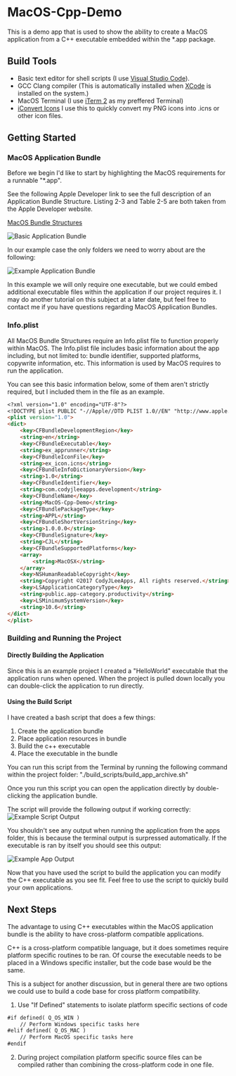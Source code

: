 # MacOS-Cpp-Demo

This is a demo app that is used to show the ability to create a MacOS application from a C++ executable embedded within the \*.app package.

## Build Tools
* Basic text editor for shell scripts (I use [Visual Studio Code](https://code.visualstudio.com)).
* GCC Clang compiler (This is automatically installed when [XCode](https://developer.apple.com/xcode/) is installed on the system.)
* MacOS Terminal (I use [iTerm 2](https://www.iterm2.com) as my preffered Terminal)
* [iConvert Icons](https://iconverticons.com) I use this to quickly convert my PNG icons into .icns or other icon files.

## Getting Started

### MacOS Application Bundle

Before we begin I'd like to start by highlighting the MacOS requirements for a runnable "*.app".

See the following Apple Developer link to see the full description of an Application Bundle Structure. Listing 2-3 and Table 2-5 are both taken from the Apple Developer website.

[MacOS Bundle Structures](https://developer.apple.com/library/content/documentation/CoreFoundation/Conceptual/CFBundles/BundleTypes/BundleTypes.html#//apple_ref/doc/uid/10000123i-CH101-SW1)

![Basic Application Bundle](https://github.com/CodyJLeeApps/MacOS-Cpp-Demo/blob/master/readme_resources/Basic_App_Bundle.png)

In our example case the only folders we need to worry about are the following:

![Example Application Bundle](https://github.com/CodyJLeeApps/MacOS-Cpp-Demo/blob/master/readme_resources/Example_App_Bundle.png)

In this example we will only require one executable, but we could embed additional executable files within the application if our project requires it. I may do another tutorial on this subject at a later date, but feel free to contact me if you have questions regarding MacOS Application Bundles.

### Info.plist

All MacOS Bundle Structures require an Info.plist file to function properly within MacOS. The Info.plist file includes basic information about the app including, but not limited to: bundle identifier, supported platforms, copywrite information, etc. This information is used by MacOS requires to run the application. 

You can see this basic information below, some of them aren't strictly required, but I included them in the file as an example.

```markdown
<?xml version="1.0" encoding="UTF-8"?>
<!DOCTYPE plist PUBLIC "-//Apple//DTD PLIST 1.0//EN" "http://www.apple.com/DTDs/PropertyList-1.0.dtd">
<plist version="1.0">
<dict>
	<key>CFBundleDevelopmentRegion</key>
	<string>en</string>
	<key>CFBundleExecutable</key>
	<string>ex_apprunner</string>
	<key>CFBundleIconFile</key>
	<string>ex_icon.icns</string>
	<key>CFBundleInfoDictionaryVersion</key>
	<string>1.0</string>
	<key>CFBundleIdentifier</key>
	<string>com.codyjleeapps.development</string>
	<key>CFBundleName</key>
	<string>MacOS-Cpp-Demo</string>
	<key>CFBundlePackageType</key>
	<string>APPL</string>
	<key>CFBundleShortVersionString</key>
	<string>1.0.0.0</string>
	<key>CFBundleSignature</key>
	<string>CJL</string>
	<key>CFBundleSupportedPlatforms</key>
	<array>
		<string>MacOSX</string>
	</array>
	<key>NSHumanReadableCopyright</key>
	<string>Copyright ©2017 CodyJLeeApps, All rights reserved.</string>
	<key>LSApplicationCategoryType</key>
	<string>public.app-category.productivity</string>
	<key>LSMinimumSystemVersion</key>
	<string>10.6</string>
</dict>
</plist>
```
### Building and Running the Project

#### Directly Building the Application

Since this is an example project I created a "HelloWorld" executable that the application runs when opened. When the project is pulled down locally you can double-click the application to run directly.

#### Using the Build Script

I have created a bash script that does a few things:
1. Create the application bundle
2. Place application resources in bundle
3. Build the c++ executable
4. Place the executable in the bundle

You can run this script from the Terminal by running the following command within the project folder: "./build_scripts/build_app_archive.sh"

Once you run this script you can open the application directly by double-clicking the application bundle.

The script will provide the following output if working correctly:
![Example Script Output](https://github.com/CodyJLeeApps/MacOS-Cpp-Demo/blob/master/readme_resources/Example_Script_Output.png)


You shouldn't see any output when running the application from the apps folder, this is because the terminal output is surpressed automatically.
If the executable is ran by itself you should see this output:

![Example App Output](https://github.com/CodyJLeeApps/MacOS-Cpp-Demo/blob/master/readme_resources/Example_App_Output.png)

Now that you have used the script to build the application you can modify the C++ executable as you see fit. Feel free to use the script to quickly build your own applications.

## Next Steps

The advantage to using C++ executables within the MacOS application bundle is the ability to have cross-platform compatible applications.

C++ is a cross-platform compatible language, but it does sometimes require platform specific routines to be ran. Of course the executable needs to be placed in a Windows specific installer, but the code base would be the same.

This is a subject for another discussion, but in general there are two options we could use to build a code base for cross platform compatibility.
1. Use "If Defined" statements to isolate platform specific sections of code 
```markdown
#if defined( Q_OS_WIN )
    // Perform Windows specific tasks here
#elif defined( Q_OS_MAC )
    // Perform MacOS specific tasks here
#endif
```
2. During project compilation platform specific source files can be compiled rather than combining the cross-platform code in one file.